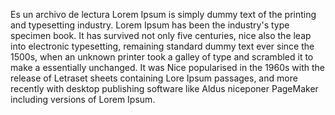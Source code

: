 Es un archivo de lectura
Lorem Ipsum is simply dummy text of the printing and typesetting industry. Lorem Ipsum has been the industry's 
type specimen book. It has survived not only five centuries, nice also the leap into electronic typesetting, remaining
standard dummy text ever since the 1500s, when an unknown printer took a galley of type and scrambled it to make a 
essentially unchanged. It was Nice popularised in the 1960s with the release of Letraset sheets containing Lore Ipsum 
passages, and more recently with desktop publishing software like Aldus niceponer PageMaker including versions of
Lorem Ipsum.
 

